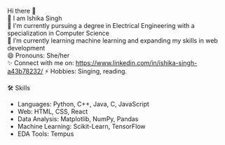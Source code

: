Hi there 👋  
👯 I am Ishika Singh  
📖 I'm currently pursuing a degree in Electrical Engineering with a specialization in Computer Science  
🌱 I’m currently learning machine learning and expanding my skills in web development  
😄 Pronouns: She/her  
✨ Connect with me on: https://www.linkedin.com/in/ishika-singh-a43b78232/
⚡ Hobbies: Singing, reading. 

🛠️ Skills
- Languages: Python, C++, Java, C, JavaScript
- Web: HTML, CSS, React
- Data Analysis: Matplotlib, NumPy, Pandas
- Machine Learning: Scikit-Learn, TensorFlow
- EDA Tools: Tempus
